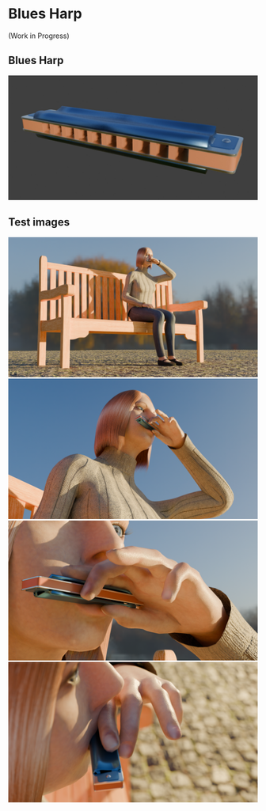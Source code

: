 # Blues Harp

(Work in Progress)

## Blues Harp

<img src="bluesharp.jpg" width=600>

## Test images

<img src="test/Camera1.png" width=600>

<img src="test/Camera2.png" width=600>

<img src="test/Camera3.png" width=600>

<img src="test/Camera4.png" width=600>
